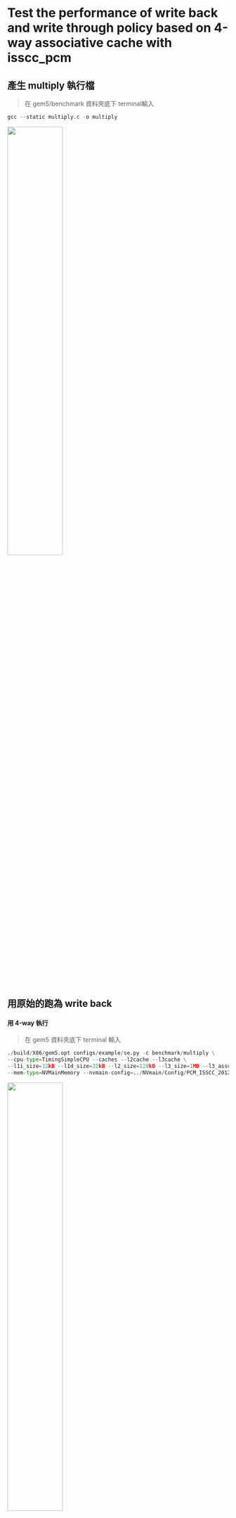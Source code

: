 # Test the performance of write back and write through policy based on 4-way associative cache with isscc_pcm

## 產生 multiply 執行檔

> 在 gem5/benchmark 資料夾底下 terminal輸入

```python
gcc --static multiply.c -o multiply
```
<img src="https://github.com/user-attachments/assets/308be316-be92-4e28-87d8-ccaa2c6cf52f" width="50%" height="auto">

## 用原始的跑為 write back

#### 用 4-way 執行
> 在 gem5 資料夾底下 terminal 輸入
```python
./build/X86/gem5.opt configs/example/se.py -c benchmark/multiply \
--cpu-type=TimingSimpleCPU --caches --l2cache --l3cache \
--l1i_size=32kB --l1d_size=32kB --l2_size=128kB --l3_size=1MB --l3_assoc=4 \
--mem-type=NVMainMemory --nvmain-config=../NVmain/Config/PCM_ISSCC_2012_4GB.config
```
<img src="https://github.com/user-attachments/assets/dfe548ad-d23c-40ca-82c9-3b9f0964bd22" width="50%" height="auto">

#### 執行結果

<img src="https://github.com/user-attachments/assets/52ef9f04-4bfc-43e6-9598-af316198e6f6" width="50%" height="auto">

#### gem5/m5out/stats.txt 看 log

<img src="https://github.com/user-attachments/assets/6367634c-a870-4e69-b587-0ba22c892e6f" width="50%" height="auto">

## 修改為用 write through

#### 修改 base.cc
> 在 gem5/src/mem/cache/base.cc
> else if (blk && (pkt->needsWritable() ? blk->isWritable() 內多加一段
> 如果 block 是可寫的，發出 writeclean，產生一個 writeback 封包並 push 進 writebacks。
```python
if (blk ->isWritable()){
    PacketPtr  writeCleanPkt = writecleanBlk(blk, pkt->req->getDest(), pkt->id);
    writebacks.push_back(writeCleanPkt);
}
```

<img src="https://github.com/user-attachments/assets/fe671291-6521-4cce-8b90-5a5fe419ac68" width="50%" height="auto">

#### 重新混和編譯 NVmain 和 gem5

> 在 gem5 資料夾底下 terminal 輸入

```python
scons EXTRAS=../NVmain build/X86/gem5.opt -j4   # j4 表示使用四個core加速
```

<img src="https://github.com/user-attachments/assets/8be5948f-0eba-4919-9e95-6895d2255c39" width="50%" height="auto">

#### 執行 write through 版本
> 在 gem5 資料夾底下 terminal 輸入
```python
./build/X86/gem5.opt configs/example/se.py -c benchmark/multiply \
--cpu-type=TimingSimpleCPU --caches --l2cache --l3cache \
--l1i_size=32kB --l1d_size=32kB --l2_size=128kB --l3_size=1MB --l3_assoc=4 \
--mem-type=NVMainMemory --nvmain-config=../NVmain/Config/PCM_ISSCC_2012_4GB.config
```

<img src="https://github.com/user-attachments/assets/78304a6f-b89c-4069-8934-e2f2daa56c50" width="50%" height="auto">

#### 執行結果

<img src="https://github.com/user-attachments/assets/3650b82e-3f5c-4bfe-8b7c-5b91f0534f81" width="50%" height="auto">

#### gem5/m5out/stats.txt 看 log

<img src="" width="50%" height="auto">

